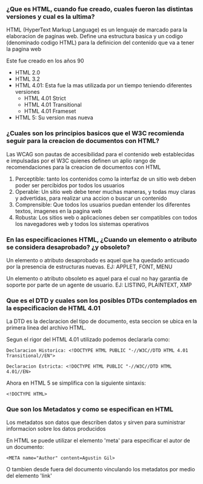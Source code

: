 <h3> ¿Que es HTML, cuando fue creado, cuales fueron las distintas versiones y cual es la ultima?</h3>
<p> HTML (HyperText Markup Language) es un lenguaje de marcado para la elaboracion de paginas web. Define una estructura basica y un codigo (denominado codigo HTML) para la definicion del contenido que va a tener la pagina web

Este fue creado en los años 90

- HTML 2.0 
- HTML 3.2
- HTML 4.01: Esta fue la mas utilizada por un tiempo teniendo diferentes versiones
    - HTML 4.01 Strict
    - HTML 4.01 Transitional
    - HTML 4.01 Frameset
- HTML 5: Su version mas nueva
</p>

<h3> ¿Cuales son los principios basicos que el W3C recomienda seguir para la creacion de documentos con HTML? </h3>
<p> Las WCAG son pautas de accesibilidad para el contenido web establecidas e impulsadas por el W3C quienes definen un aplio rango de recomendaciones para la creacion de documentos con HTML

1. Perceptible: tanto los contenidos como la interfaz de un sitio web deben poder ser percibidos por todos los usuarios
2. Operable: Un sitio web debe tener muchas maneras, y todas muy claras y advertidas, para realizar una accion o buscar un contenido
3. Comprensible: Que todos los usuarios puedan entender los diferentes textos, imagenes en la pagina web
4. Robusta: Los sitios web o aplicaciones deben ser compatibles con todos los navegadores web y todos los sistemas operativos </p>

<h3> En las especificaciones HTML, ¿Cuando un elemento o atributo se considera desaprobado? ¿y obsoleto? </h3>
<p> Un elemento o atributo desaprobado es aquel que ha quedado anticuado por la presencia de estructuras nuevas. EJ: APPLET, FONT, MENU

Un elemento o atributo obsoleto es aquel para el cual no hay garantia de soporte por parte de un agente de usuario. EJ: LISTING, PLAINTEXT, XMP

<h3> Que es el DTD y cuales son los posibles DTDs contemplados en la especificacion de HTML 4.01 </h3>
<p> La DTD es la declaracion del tipo de documento, esta seccion se ubica en la primera linea del archivo HTML.

Segun el rigor del HTML 4.01 utilizado podemos declararla como:

    Declaracion Historica: <!DOCTYPE HTML PUBLIC "-//W3C//DTD HTML 4.01 Transitional//EN">

    Declaracion Estricta: <!DOCTYPE HTML PUBLIC "-//W3C//DTD HTML 4.01//EN>

Ahora en HTML 5 se simplifica con la siguiente sintaxis:
    
    <!DOCTYPE HTML>
</p>

<h3> Que son los Metadatos y como se especifican en HTML </h3>

<p> Los metadatos son datos que describen datos y sirven para suministrar informacion sobre los datos producidos

En HTML se puede utilizar el elemento 'meta' para especificar el autor de un documento: 
    
    <META name="Author" content=Agustin Gil>

O tambien desde fuera del documento vinculando los metadatos por medio del elemento 'link'
